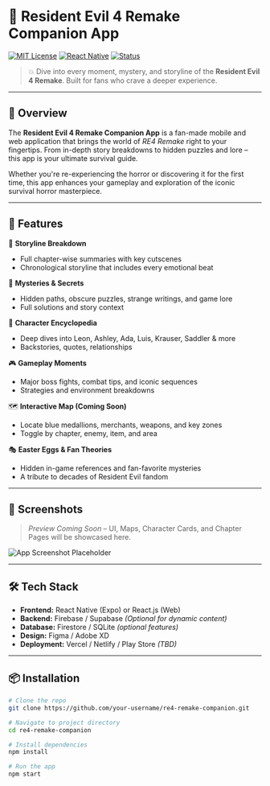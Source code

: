 # 🧟 Resident Evil 4 Remake Companion App

[![MIT License](https://img.shields.io/badge/license-MIT-blue.svg)](LICENSE)
[![React Native](https://img.shields.io/badge/built%20with-react--native-61DAFB?logo=react)](https://reactnative.dev/)
[![Status](https://img.shields.io/badge/status-active-brightgreen)]()

> 💥 Dive into every moment, mystery, and storyline of the **Resident Evil 4 Remake**. Built for fans who crave a deeper experience.

---

## 👾 Overview

The **Resident Evil 4 Remake Companion App** is a fan-made mobile and web application that brings the world of *RE4 Remake* right to your fingertips. From in-depth story breakdowns to hidden puzzles and lore – this app is your ultimate survival guide.

Whether you're re-experiencing the horror or discovering it for the first time, this app enhances your gameplay and exploration of the iconic survival horror masterpiece.

---

## 🚀 Features

🔪 **Storyline Breakdown**
- Full chapter-wise summaries with key cutscenes
- Chronological storyline that includes every emotional beat

🧩 **Mysteries & Secrets**
- Hidden paths, obscure puzzles, strange writings, and game lore
- Full solutions and story context

🧠 **Character Encyclopedia**
- Deep dives into Leon, Ashley, Ada, Luis, Krauser, Saddler & more
- Backstories, quotes, relationships

🎮 **Gameplay Moments**
- Major boss fights, combat tips, and iconic sequences
- Strategies and environment breakdowns

🗺️ **Interactive Map (Coming Soon)**
- Locate blue medallions, merchants, weapons, and key zones
- Toggle by chapter, enemy, item, and area

🎭 **Easter Eggs & Fan Theories**
- Hidden in-game references and fan-favorite mysteries
- A tribute to decades of Resident Evil fandom

---

## 📸 Screenshots

> *Preview Coming Soon* – UI, Maps, Character Cards, and Chapter Pages will be showcased here.

![App Screenshot Placeholder](https://via.placeholder.com/900x400?text=Resident+Evil+4+Remake+Companion+App+Preview)

---

## 🛠️ Tech Stack

- **Frontend:** React Native (Expo) or React.js (Web)
- **Backend:** Firebase / Supabase *(Optional for dynamic content)*
- **Database:** Firestore / SQLite *(optional features)*
- **Design:** Figma / Adobe XD
- **Deployment:** Vercel / Netlify / Play Store *(TBD)*

---

## 📦 Installation

```bash
# Clone the repo
git clone https://github.com/your-username/re4-remake-companion.git

# Navigate to project directory
cd re4-remake-companion

# Install dependencies
npm install

# Run the app
npm start
